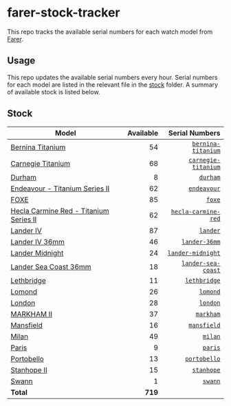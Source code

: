 # farer-stock-tracker

This repo tracks the available serial numbers for each watch model from [Farer](https://farer.com).

## Usage

This repo updates the available serial numbers every hour. Serial numbers for each model are listed in the relevant file in the [stock](./stock) folder. A summary of available stock is listed below.

## Stock

| Model | Available | Serial Numbers |
| ----- | --------: | -------------: |
| [Bernina Titanium](https://usd.farer.com/products/bernina-titanium) | 54 | [`bernina-titanium`](./stock/bernina-titanium) |
| [Carnegie Titanium](https://usd.farer.com/products/carnegie-titanium) | 68 | [`carnegie-titanium`](./stock/carnegie-titanium) |
| [Durham](https://usd.farer.com/products/durham) | 8 | [`durham`](./stock/durham) |
| [Endeavour - Titanium Series II](https://usd.farer.com/products/endeavour) | 62 | [`endeavour`](./stock/endeavour) |
| [FOXE](https://usd.farer.com/products/foxe) | 85 | [`foxe`](./stock/foxe) |
| [Hecla Carmine Red - Titanium Series II](https://usd.farer.com/products/hecla-carmine-red) | 62 | [`hecla-carmine-red`](./stock/hecla-carmine-red) |
| [Lander IV](https://usd.farer.com/products/lander) | 87 | [`lander`](./stock/lander) |
| [Lander IV 36mm](https://usd.farer.com/products/lander-36mm) | 46 | [`lander-36mm`](./stock/lander-36mm) |
| [Lander Midnight](https://usd.farer.com/products/lander-midnight) | 24 | [`lander-midnight`](./stock/lander-midnight) |
| [Lander Sea Coast 36mm](https://usd.farer.com/products/lander-sea-coast) | 18 | [`lander-sea-coast`](./stock/lander-sea-coast) |
| [Lethbridge](https://usd.farer.com/products/lethbridge) | 11 | [`lethbridge`](./stock/lethbridge) |
| [Lomond](https://usd.farer.com/products/lomond) | 26 | [`lomond`](./stock/lomond) |
| [London](https://usd.farer.com/products/london) | 28 | [`london`](./stock/london) |
| [MARKHAM II](https://usd.farer.com/products/markham) | 37 | [`markham`](./stock/markham) |
| [Mansfield](https://usd.farer.com/products/mansfield) | 16 | [`mansfield`](./stock/mansfield) |
| [Milan](https://usd.farer.com/products/milan) | 49 | [`milan`](./stock/milan) |
| [Paris](https://usd.farer.com/products/paris) | 9 | [`paris`](./stock/paris) |
| [Portobello](https://usd.farer.com/products/portobello) | 13 | [`portobello`](./stock/portobello) |
| [Stanhope II](https://usd.farer.com/products/stanhope) | 15 | [`stanhope`](./stock/stanhope) |
| [Swann](https://usd.farer.com/products/swann) | 1 | [`swann`](./stock/swann) |
| **Total** | **719** | |
